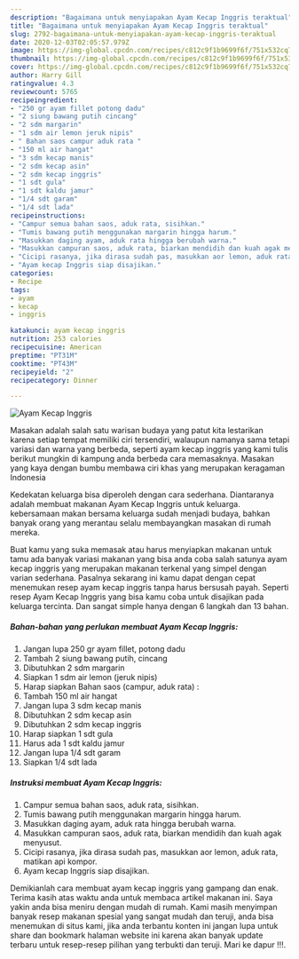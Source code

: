 ```yaml
---
description: "Bagaimana untuk menyiapakan Ayam Kecap Inggris teraktual"
title: "Bagaimana untuk menyiapakan Ayam Kecap Inggris teraktual"
slug: 2792-bagaimana-untuk-menyiapakan-ayam-kecap-inggris-teraktual
date: 2020-12-03T02:05:57.979Z
image: https://img-global.cpcdn.com/recipes/c812c9f1b9699f6f/751x532cq70/ayam-kecap-inggris-foto-resep-utama.jpg
thumbnail: https://img-global.cpcdn.com/recipes/c812c9f1b9699f6f/751x532cq70/ayam-kecap-inggris-foto-resep-utama.jpg
cover: https://img-global.cpcdn.com/recipes/c812c9f1b9699f6f/751x532cq70/ayam-kecap-inggris-foto-resep-utama.jpg
author: Harry Gill
ratingvalue: 4.3
reviewcount: 5765
recipeingredient:
- "250 gr ayam fillet potong dadu"
- "2 siung bawang putih cincang"
- "2 sdm margarin"
- "1 sdm air lemon jeruk nipis"
- " Bahan saos campur aduk rata "
- "150 ml air hangat"
- "3 sdm kecap manis"
- "2 sdm kecap asin"
- "2 sdm kecap inggris"
- "1 sdt gula"
- "1 sdt kaldu jamur"
- "1/4 sdt garam"
- "1/4 sdt lada"
recipeinstructions:
- "Campur semua bahan saos, aduk rata, sisihkan."
- "Tumis bawang putih menggunakan margarin hingga harum."
- "Masukkan daging ayam, aduk rata hingga berubah warna."
- "Masukkan campuran saos, aduk rata, biarkan mendidih dan kuah agak menyusut."
- "Cicipi rasanya, jika dirasa sudah pas, masukkan aor lemon, aduk rata, matikan api kompor."
- "Ayam kecap Inggris siap disajikan."
categories:
- Recipe
tags:
- ayam
- kecap
- inggris

katakunci: ayam kecap inggris 
nutrition: 253 calories
recipecuisine: American
preptime: "PT31M"
cooktime: "PT43M"
recipeyield: "2"
recipecategory: Dinner

---
```



![Ayam Kecap Inggris](https://img-global.cpcdn.com/recipes/c812c9f1b9699f6f/751x532cq70/ayam-kecap-inggris-foto-resep-utama.jpg)

Masakan adalah salah satu warisan budaya yang patut kita lestarikan karena setiap tempat memiliki ciri tersendiri, walaupun namanya sama tetapi variasi dan warna yang berbeda, seperti ayam kecap inggris yang kami tulis berikut mungkin di kampung anda berbeda cara memasaknya. Masakan yang kaya dengan bumbu membawa ciri khas yang merupakan keragaman Indonesia



Kedekatan keluarga bisa diperoleh dengan cara sederhana. Diantaranya adalah membuat makanan Ayam Kecap Inggris untuk keluarga. kebersamaan makan bersama keluarga sudah menjadi budaya, bahkan banyak orang yang merantau selalu membayangkan masakan di rumah mereka.

Buat kamu yang suka memasak atau harus menyiapkan makanan untuk tamu ada banyak variasi makanan yang bisa anda coba salah satunya ayam kecap inggris yang merupakan makanan terkenal yang simpel dengan varian sederhana. Pasalnya sekarang ini kamu dapat dengan cepat menemukan resep ayam kecap inggris tanpa harus bersusah payah.
Seperti resep Ayam Kecap Inggris yang bisa kamu coba untuk disajikan pada keluarga tercinta. Dan sangat simple hanya dengan 6 langkah dan 13 bahan.


<!--inarticleads1-->

##### Bahan-bahan yang perlukan membuat Ayam Kecap Inggris:

1. Jangan lupa 250 gr ayam fillet, potong dadu
1. Tambah 2 siung bawang putih, cincang
1. Dibutuhkan 2 sdm margarin
1. Siapkan 1 sdm air lemon (jeruk nipis)
1. Harap siapkan  Bahan saos (campur, aduk rata) :
1. Tambah 150 ml air hangat
1. Jangan lupa 3 sdm kecap manis
1. Dibutuhkan 2 sdm kecap asin
1. Dibutuhkan 2 sdm kecap inggris
1. Harap siapkan 1 sdt gula
1. Harus ada 1 sdt kaldu jamur
1. Jangan lupa 1/4 sdt garam
1. Siapkan 1/4 sdt lada




<!--inarticleads2-->

##### Instruksi membuat  Ayam Kecap Inggris:

1. Campur semua bahan saos, aduk rata, sisihkan.
1. Tumis bawang putih menggunakan margarin hingga harum.
1. Masukkan daging ayam, aduk rata hingga berubah warna.
1. Masukkan campuran saos, aduk rata, biarkan mendidih dan kuah agak menyusut.
1. Cicipi rasanya, jika dirasa sudah pas, masukkan aor lemon, aduk rata, matikan api kompor.
1. Ayam kecap Inggris siap disajikan.




Demikianlah cara membuat ayam kecap inggris yang gampang dan enak. Terima kasih atas waktu anda untuk membaca artikel makanan ini. Saya yakin anda bisa meniru dengan mudah di rumah. Kami masih menyimpan banyak resep makanan spesial yang sangat mudah dan teruji, anda bisa menemukan di situs kami, jika anda terbantu konten ini jangan lupa untuk share dan bookmark halaman website ini karena akan banyak update terbaru untuk resep-resep pilihan yang terbukti dan teruji. Mari ke dapur !!!. 
